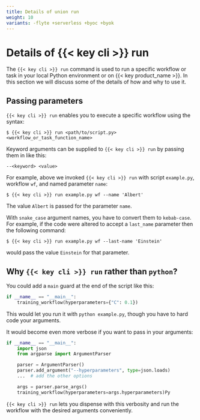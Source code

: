 ```yaml
---
title: Details of union run
weight: 10
variants: -flyte +serverless +byoc +byok
---
```


# Details of {{< key cli >}} run

The `{{< key cli >}} run` command is used to run a specific workflow or task in your local Python environment or on {{< key product_name >}}.
In this section we will discuss some of the details of how and why to use it.

## Passing parameters

`{{< key cli >}} run` enables you to execute a specific workflow using the syntax:

```shell
$ {{< key cli >}} run <path/to/script.py> <workflow_or_task_function_name>
```

Keyword arguments can be supplied to `{{< key cli >}} run` by passing them in like this:

```shell
--<keyword> <value>
```

For example, above we invoked `{{< key cli >}} run` with script `example.py`, workflow `wf`, and named parameter `name`:

```shell
$ {{< key cli >}} run example.py wf --name 'Albert'
```

The value `Albert` is passed for the parameter `name`.

With `snake_case` argument names, you have to convert them to `kebab-case`. For example,
if the code were altered to accept a `last_name` parameter then the following command:

```shell
$ {{< key cli >}} run example.py wf --last-name 'Einstein'
```

would pass the value `Einstein` for that parameter.

## Why `{{< key cli >}} run` rather than `python`?

You could add a `main` guard at the end of the script like this:

```python
if __name__ == "__main__":
    training_workflow(hyperparameters={"C": 0.1})
```

This would let you run it with `python example.py`, though you have to hard code your arguments.

It would become even more verbose if you want to pass in your arguments:

```python
if __name__ == "__main__":
    import json
    from argparse import ArgumentParser

    parser = ArgumentParser()
    parser.add_argument("--hyperparameters", type=json.loads)
    ...  # add the other options

    args = parser.parse_args()
    training_workflow(hyperparameters=args.hyperparameters)Py

```

`{{< key cli >}} run` lets you dispense with this verbosity and run the workflow with the desired arguments conveniently.